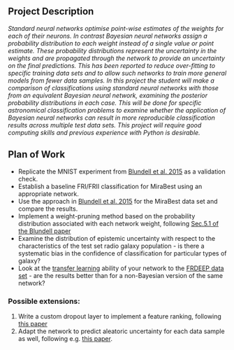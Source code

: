 
## Project Description

*Standard neural networks optimise point-wise estimates of the weights for each of their neurons. In contrast Bayesian neural networks assign a probability distribution to each weight instead of a single value or point estimate. These probability distributions represent the uncertainty in the weights and are propagated through the network to provide an uncertainty on the final predictions. This has been reported to reduce over-fitting to specific training data sets and to allow such networks to train more general models from fewer data samples. In this project the student will make a comparison of classifications using standard neural networks with those from an equivalent Bayesian neural network, examining the posterior probability distributions in each case. This will be done for specific astronomical classification problems to examine whether the application of Bayesian neural networks can result in more reproducible classification results across multiple test data sets.  This project will require good computing skills and previous experience with Python is desirable.*


## Plan of Work

- Replicate the MNIST experiment from [Blundell et al. 2015](https://arxiv.org/pdf/1505.05424.pdf) as a validation check.
- Establish a baseline FRI/FRII classification for MiraBest using an appropriate network.
- Use the approach in [Blundell et al. 2015](https://arxiv.org/pdf/1505.05424.pdf) for the MiraBest data set and compare the results.
- Implement a weight-pruning method based on the probability distribution associated with each network weight, following [Sec.5.1 of the Blundell paper](https://arxiv.org/pdf/1505.05424.pdf)
- Examine the distribution of epistemic uncertainty with respect to the characteristics of the test set radio galaxy population - is there a systematic bias in the confidence of classification for particular types of galaxy?
- Look at the [transfer learning](https://arxiv.org/pdf/1903.11921.pdf) ability of your network to the [FRDEEP data set](https://github.com/HongmingTang060313/FR-DEEP) - are the results better than for a non-Bayesian version of the same network?

### Possible extensions:

 1. Write a custom dropout layer to implement a feature ranking, following [this paper](https://arxiv.org/pdf/1712.08645.pdf)
 2. Adapt the network to predict aleatoric uncertainty for each data sample as well, following e.g. [this paper]( https://arxiv.org/pdf/2005.07174.pdf).
